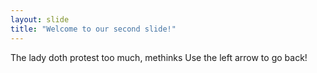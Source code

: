 ```yaml
---
layout: slide
title: "Welcome to our second slide!"
---
```

The lady doth protest too much, methinks
Use the left arrow to go back!
